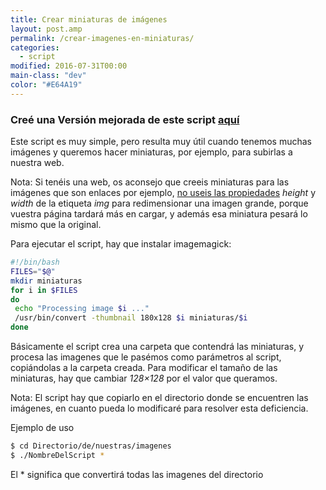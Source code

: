 ```yaml
---
title: Crear miniaturas de imágenes
layout: post.amp
permalink: /crear-imagenes-en-miniaturas/
categories:
  - script
modified: 2016-07-31T00:00
main-class: "dev"
color: "#E64A19"
---
```


### Creé una Versión mejorada de este script [aquí][1]

Este script es muy simple, pero resulta muy útil cuando tenemos muchas imágenes y queremos hacer miniaturas, por ejemplo, para subirlas a nuestra web.

<!--ad-->

Nota: Si tenéis una web, os aconsejo que creeis miniaturas para las imágenes que son enlaces por ejemplo, [no useis las propiedades](/como-anadir-automaticamente-el-tamao-de-una-imagen-en-html-con-python/ "Añadir automáticamente el tamaño de una imagen con python") *height* y *width* de la etiqueta *img* para redimensionar una imagen grande, porque vuestra página tardará más en cargar, y además esa miniatura pesará lo mismo que la original.

Para ejecutar el script, hay que instalar imagemagick:

```bash
#!/bin/bash
FILES="$@"
mkdir miniaturas
for i in $FILES
do
 echo "Processing image $i ..."
 /usr/bin/convert -thumbnail 180x128 $i miniaturas/$i
done
```

Básicamente el script crea una carpeta que contendrá las miniaturas, y procesa las imagenes que le pasémos como parámetros al script, copiándolas a la carpeta creada. Para modificar el tamaño de las miniaturas, hay que cambiar *128&#215;128* por el valor que queramos.

Nota: El script hay que copiarlo en el directorio donde se encuentren las imágenes, en cuanto pueda lo modificaré para resolver esta deficiencia.

Ejemplo de uso

```bash
$ cd Directorio/de/nuestras/imagenes
$ ./NombreDelScript *
```

El * significa que convertirá todas las imagenes del directorio

 [1]: /crear-miniaturas-de-imagenes-mejorado/
